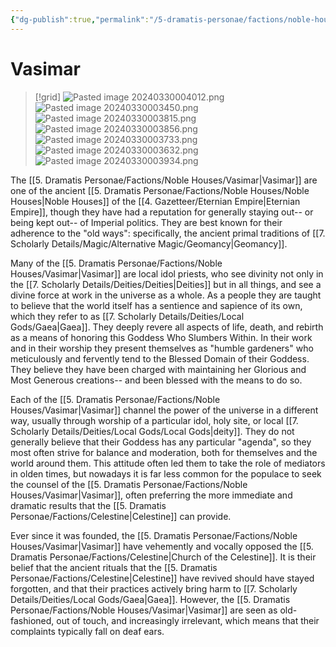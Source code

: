 ```yaml
---
{"dg-publish":true,"permalink":"/5-dramatis-personae/factions/noble-houses/vasimar/"}
---
```


# Vasimar

>[!grid]
>![Pasted image 20240330004012.png](/img/user/x.%20Assets/Attachments/Pasted%20image%2020240330004012.png)
>![Pasted image 20240330003450.png](/img/user/x.%20Assets/Attachments/Pasted%20image%2020240330003450.png)
>![Pasted image 20240330003815.png](/img/user/x.%20Assets/Attachments/Pasted%20image%2020240330003815.png)
>![Pasted image 20240330003856.png](/img/user/x.%20Assets/Attachments/Pasted%20image%2020240330003856.png)
>![Pasted image 20240330003733.png](/img/user/x.%20Assets/Attachments/Pasted%20image%2020240330003733.png)
>![Pasted image 20240330003632.png](/img/user/x.%20Assets/Attachments/Pasted%20image%2020240330003632.png)
>![Pasted image 20240330003934.png](/img/user/x.%20Assets/Attachments/Pasted%20image%2020240330003934.png)

The [[5. Dramatis Personae/Factions/Noble Houses/Vasimar\|Vasimar]] are one of the ancient [[5. Dramatis Personae/Factions/Noble Houses/Noble Houses\|Noble Houses]] of the [[4. Gazetteer/Eternian Empire\|Eternian Empire]], though they have had a reputation for generally staying out-- or being kept out-- of Imperial politics. They are best known for their adherence to the "old ways": specifically, the ancient primal traditions of [[7. Scholarly Details/Magic/Alternative Magic/Geomancy\|Geomancy]]. 

Many of the [[5. Dramatis Personae/Factions/Noble Houses/Vasimar\|Vasimar]] are local idol priests, who see divinity not only in the [[7. Scholarly Details/Deities/Deities\|Deities]] but in all things, and see a divine force at work in the universe as a whole. As a people they are taught to believe that the world itself has a sentience and sapience of its own, which they refer to as [[7. Scholarly Details/Deities/Local Gods/Gaea\|Gaea]]. They deeply revere all aspects of life, death, and rebirth as a means of honoring this Goddess Who Slumbers Within. In their work and in their worship they present themselves as "humble gardeners" who meticulously and fervently tend to the Blessed Domain of their Goddess. They believe they have been charged with maintaining her Glorious and Most Generous creations-- and been blessed with the means to do so.  

Each of the [[5. Dramatis Personae/Factions/Noble Houses/Vasimar\|Vasimar]] channel the power of the universe in a different way, usually through worship of a particular idol, holy site, or local [[7. Scholarly Details/Deities/Local Gods/Local Gods\|deity]]. They do not generally believe that their Goddess has any particular "agenda", so they most often strive for balance and moderation, both for themselves and the world around them. This attitude often led them to take the role of mediators in olden times, but nowadays it is far less common for the populace to seek the counsel of the [[5. Dramatis Personae/Factions/Noble Houses/Vasimar\|Vasimar]], often preferring the more immediate and dramatic results that the [[5. Dramatis Personae/Factions/Celestine\|Celestine]] can provide.

Ever since it was founded, the [[5. Dramatis Personae/Factions/Noble Houses/Vasimar\|Vasimar]] have vehemently and vocally opposed the [[5. Dramatis Personae/Factions/Celestine\|Church of the Celestine]]. It is their belief that the ancient rituals that the [[5. Dramatis Personae/Factions/Celestine\|Celestine]] have revived should have stayed forgotten, and that their practices actively bring harm to [[7. Scholarly Details/Deities/Local Gods/Gaea\|Gaea]]. However, the [[5. Dramatis Personae/Factions/Noble Houses/Vasimar\|Vasimar]] are seen as old-fashioned, out of touch, and increasingly irrelevant, which means that their complaints typically fall on deaf ears. 



